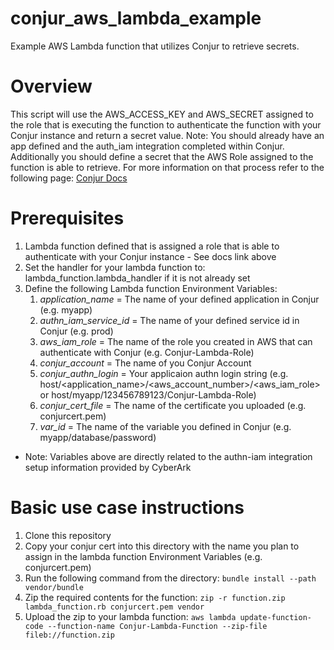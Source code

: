 # conjur_aws_lambda_example
Example AWS Lambda function that utilizes Conjur to retrieve secrets.

# Overview
This script will use the AWS_ACCESS_KEY and AWS_SECRET assigned to the role that is executing the function to authenticate the function with your Conjur instance and return a secret value. Note: You should already have an app defined and the auth_iam integration completed within Conjur. Additionally you should define a secret that the AWS Role assigned to the function is able to retrieve. For more information on that process refer to the following page: [Conjur Docs](https://docs.cyberark.com/Product-Doc/OnlineHelp/AAM-DAP/Latest/en/Content/Operations/Services/AWS_IAM_Authenticator.htm?tocpath=Integrations%7C_____10)

# Prerequisites
1. Lambda function defined that is assigned a role that is able to authenticate with your Conjur instance - See docs link above
2. Set the handler for your lambda function to: lambda_function.lambda_handler if it is not already set
2. Define the following Lambda function Environment Variables:
   1. *application_name* = The name of your defined application in Conjur (e.g. myapp)
   2. *authn_iam_service_id* = The name of your defined service id in Conjur (e.g. prod)
   3. *aws_iam_role* = The name of the role you created in AWS that can authenticate with Conjur (e.g. Conjur-Lambda-Role)
   4. *conjur_account* = The name of you Conjur Account
   5. *conjur_authn_login* = Your applicaion authn login string (e.g. host/<application_name>/<aws_account_number>/<aws_iam_role> or host/myapp/123456789123/Conjur-Lambda-Role)
   6. *conjur_cert_file* = The name of the certificate you uploaded (e.g. conjurcert.pem)
   7. *var_id* = The name of the variable you defined in Conjur (e.g. myapp/database/password)
* Note: Variables above are directly related to the authn-iam integration setup information provided by CyberArk

# Basic use case instructions
1. Clone this repository
2. Copy your conjur cert into this directory with the name you plan to assign in the lambda function Environment Variables (e.g. conjurcert.pem)
3. Run the following command from the directory: `bundle install --path vendor/bundle`
4. Zip the required contents for the function: `zip -r function.zip lambda_function.rb conjurcert.pem vendor`
5. Upload the zip to your lambda function: `aws lambda update-function-code --function-name Conjur-Lambda-Function --zip-file fileb://function.zip`
